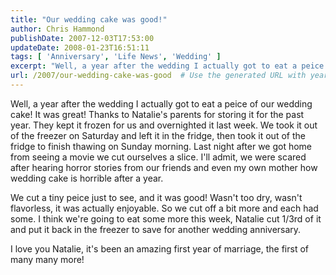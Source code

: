 ```yaml
---
title: "Our wedding cake was good!"
author: Chris Hammond
publishDate: 2007-12-03T17:53:00
updateDate: 2008-01-23T16:51:11
tags: [ 'Anniversary', 'Life News', 'Wedding' ]
excerpt: "Well, a year after the wedding I actually got to eat a peice of our wedding cake! It was great! Thanks to Natalie's parents for storing it for the past year. They kept it frozen for us and overnighted it last week. We took it out of the freezer on Saturday and left it in the fridge, then took it out of the fridge to finish thawing on Sunday morning. Last night after we got home from seeing a movie we cut ourselves a slice. I'll admit, we were scared after hearing horror stories from our friends and even my own mother how wedding cake is horrible after a year. We cut a tiny peice just to see, and it was good! Wasn't too dry, wasn't flavorless, it was actually enjoyable. So we cut off a bit more and each had some. I think we're going to eat some more this week, Natalie cut 1/3rd of it and put it back in the freezer to save for another wedding anniversary. I love you Natalie, it's been an amazing first year of marriage, the first of many many..."
url: /2007/our-wedding-cake-was-good  # Use the generated URL with year
---
```

<P>Well, a year after the wedding I actually got to eat a peice of our wedding cake! It was great! Thanks to Natalie's parents for storing it for the past year. They kept it frozen for us and overnighted it last week. We took it out of the freezer on Saturday and left it in the fridge, then took it out of the fridge to finish thawing on Sunday morning. Last night after we got home from seeing a movie we cut ourselves a slice. I'll admit, we were scared after hearing horror stories from our friends and even my own mother how wedding cake is horrible after a year.</P> <P>We cut a tiny peice just to see, and it was good! Wasn't too dry, wasn't flavorless, it was actually enjoyable. So we cut off a bit more and each had some. I think we're going to eat some more this week, Natalie cut 1/3rd of it and put it back in the freezer to save for another wedding anniversary.</P> <P>I love you Natalie, it's been an amazing first year of marriage, the first of many many more!</P>
